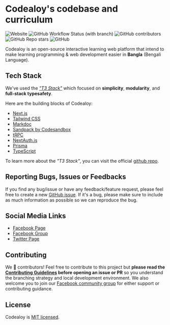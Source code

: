 # Codealoy's codebase and curriculum

![Website](https://img.shields.io/website?down_color=red&down_message=offline&style=flat-square&up_color=green&up_message=online&url=https%3A%2F%2Fwww.codealoy.com%2F)
![GitHub Workflow Status (with branch)](https://img.shields.io/github/actions/workflow/status/codealoy/codealoy/deploy-to-production.yml?style=flat-square)
![GitHub contributors](https://img.shields.io/github/contributors/codealoy/codealoy?style=flat-square)
![GitHub Repo stars](https://img.shields.io/github/stars/codealoy/codealoy?style=flat-square)
![GitHub](https://img.shields.io/github/license/codealoy/codealoy?style=flat-square)

Codealoy is an open-source interactive learning web platform that intend to make learning programming & web development easier in **Bangla** (Bengali Language).

## Tech Stack

We've used the [_"T3 Stack"_](https://github.com/t3-oss/create-t3-app) which focused on **simplicity**, **modularity**, and **full-stack typesafety**.

Here are the building blocks of Codealoy:

- [Next.js](https://nextjs.org)
- [Tailwind CSS](https://tailwindcss.com)
- [Markdoc](https://markdoc.dev)
- [Sandpack by Codesandbox](https://sandpack.codesandbox.io/)
- [tRPC](https://trpc.io)
- [NextAuth.js](https://next-auth.js.org)
- [Prisma](https://prisma.io)
- [TypeScript](https://typescriptlang.org)

To learn more about the _"T3 Stack"_, you can visit the official [github repo](https://github.com/t3-oss/create-t3-app).

## Reporting Bugs, Issues or Feedbacks

If you find any bug/issue or have any feedback/feature request, please feel free to create a new [GitHub issue](https://github.com/codealoy/codealoy/issues). If it's a bug, please make sure to include as much information as possible so we can reproduce the bug.

## Social Media Links

- [Facebook Page](https://www.facebook.com/codealoy)
- [Facebook Group](https://www.facebook.com/groups/codealoy/)
- [Twitter Page](https://twitter.com/codealoy)

## Contributing

We 💖 contributors! Feel free to contribute to this project but **please read the [Contributing Guidelines](CONTRIBUTING.md) before opening an issue or PR** so you understand the branching strategy and local development environment. We also welcome you to join our [Facebook community group](https://www.facebook.com/groups/codealoy/) for either support or contributing guidance.

## License

Codealoy is [MIT licensed](./LICENSE).
